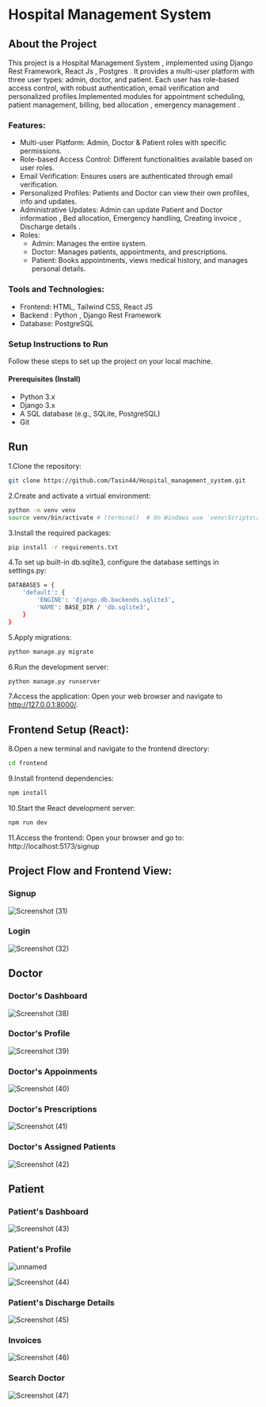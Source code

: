 # Hospital Management System
## About the Project
This project is a Hospital Management System , implemented using Django Rest Framework, React Js , Postgres . It provides a multi-user platform with three user types: admin, doctor, and patient. Each user has role-based access control, with robust authentication, email verification and personalized profiles.Implemented modules for appointment scheduling, patient management, billing, bed allocation , emergency management . 

### Features:
+ Multi-user Platform: Admin, Doctor & Patient roles with specific permissions.
+ Role-based Access Control: Different functionalities available based on user roles.
+ Email Verification: Ensures users are authenticated through email verification.
+ Personalized Profiles: Patients and Doctor can view their own profiles, info and updates.
+ Administrative Updates: Admin can update Patient and Doctor information , Bed allocation, Emergency handling, Creating invoice , Discharge details .
+ Roles:
  + Admin: Manages the entire system.
  + Doctor: Manages patients, appointments, and prescriptions.
  + Patient: Books appointments, views medical history, and manages personal details.

### Tools and Technologies:
+ Frontend: HTML, Tailwind CSS, React JS
+ Backend : Python , Django Rest Framework
+ Database: PostgreSQL

### Setup Instructions to Run
Follow these steps to set up the project on your local machine.

#### Prerequisites (Install)
+ Python 3.x
+ Django 3.x
+ A SQL database (e.g., SQLite, PostgreSQL)
+ Git

## Run
1.Clone the repository:
```bash
git clone https://github.com/Tasin44/Hospital_management_system.git
```
2.Create and activate a virtual environment:
```bash
python -m venv venv
source venv/bin/activate # (terminal)  # On Windows use `venv\Scripts\activate`
```
3.Install the required packages:
```bash
pip install -r requirements.txt
```
4.To set up built-in db.sqlite3, configure the database settings in settings.py:
```bash
DATABASES = {
    'default': {
        'ENGINE': 'django.db.backends.sqlite3',
        'NAME': BASE_DIR / 'db.sqlite3',
    }
}
```
5.Apply migrations:
```bash
python manage.py migrate
```
6.Run the development server:
```bash
python manage.py runserver
```
7.Access the application: Open your web browser and navigate to http://127.0.0.1:8000/.

## Frontend Setup (React):

8.Open a new terminal and navigate to the frontend directory:
```bash
cd frontend
```
9.Install frontend dependencies:
```bash
npm install
```
10.Start the React development server:
```bash
npm run dev
```
11.Access the frontend:
Open your browser and go to: http://localhost:5173/signup


## Project Flow and Frontend View:
### Signup
![Screenshot (31)](https://github.com/user-attachments/assets/fe9746f0-40f8-4f68-ab52-b6cc95e0f6c3)

### Login 
![Screenshot (32)](https://github.com/user-attachments/assets/d190a6dd-b23a-4826-9e57-173c618c8ff5)

## Doctor
### Doctor's Dashboard
![Screenshot (38)](https://github.com/user-attachments/assets/e886b464-469a-465f-be2f-a8f4b864a886)

### Doctor's Profile 
![Screenshot (39)](https://github.com/user-attachments/assets/be2ab555-79b7-4d88-b67c-c79a63cd1d7f)

### Doctor's Appoinments 
![Screenshot (40)](https://github.com/user-attachments/assets/3445e4b1-3719-4a1b-bfc2-f1d12dbd6ce3)

### Doctor's Prescriptions 
![Screenshot (41)](https://github.com/user-attachments/assets/0147bc39-de79-4d62-8321-7a3606722960)

### Doctor's Assigned Patients
![Screenshot (42)](https://github.com/user-attachments/assets/57795ef7-b9dc-4cb6-9689-1d4f8523f3d6)

## Patient 

### Patient's Dashboard
![Screenshot (43)](https://github.com/user-attachments/assets/3111a0bd-27c7-4ae4-845e-95a4a935d908)

### Patient's Profile 
![unnamed](https://github.com/user-attachments/assets/eeb47065-9d70-4aea-a2ea-1d6cd3abb79d)

![Screenshot (44)](https://github.com/user-attachments/assets/dc5bca00-2d89-4d7b-b5a6-a9d253f6769c)

### Patient's Discharge Details 
![Screenshot (45)](https://github.com/user-attachments/assets/a62ba928-dd1d-472b-a4de-b3d7bcfe7538)

### Invoices
![Screenshot (46)](https://github.com/user-attachments/assets/37e61f04-c7a8-4134-b430-69f7a818eb6b)

### Search Doctor
![Screenshot (47)](https://github.com/user-attachments/assets/add70a17-c5e1-43fa-8b86-9714451d96f1)
